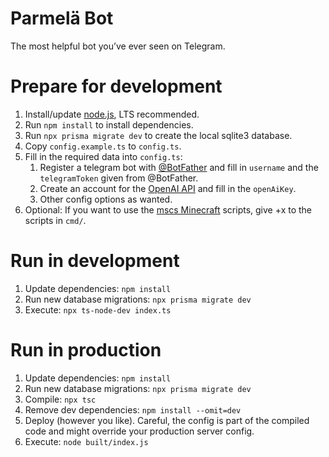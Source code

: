 # Parmelä Bot

The most helpful bot you’ve ever seen on Telegram.

# Prepare for development

1. Install/update [node.js](https://nodejs.org/), LTS recommended.
2. Run `npm install` to install dependencies.
3. Run `npx prisma migrate dev` to create the local sqlite3 database.
4. Copy `config.example.ts` to `config.ts`.
5. Fill in the required data into `config.ts`:
    1. Register a telegram bot with [@BotFather](https://t.me/BotFather) and fill in `username` and the `telegramToken`
       given from @BotFather.
    2. Create an account for the [OpenAI API](https://openai.com/api/) and fill in the `openAiKey`.
    3. Other config options as wanted.
6. Optional: If you want to use the [mscs Minecraft](https://minecraftservercontrol.github.io/docs/mscs) scripts, give +x to the
   scripts in `cmd/`.

# Run in development

1. Update dependencies: `npm install`
2. Run new database migrations: `npx prisma migrate dev`
3. Execute: `npx ts-node-dev index.ts`

# Run in production

1. Update dependencies: `npm install`
2. Run new database migrations: `npx prisma migrate dev`
3. Compile: `npx tsc`
4. Remove dev dependencies: `npm install --omit=dev`
5. Deploy (however you like). Careful, the config is part of the compiled code and might override your production server config.
6. Execute: `node built/index.js`
